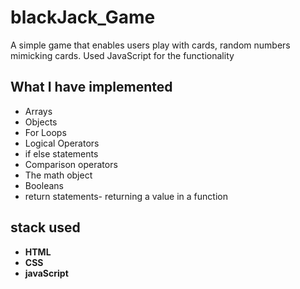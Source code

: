 # blackJack_Game
A simple game that enables users play with cards, random numbers mimicking cards. Used JavaScript for the functionality


## What I have implemented
- Arrays
- Objects
- For Loops
- Logical Operators
- if else statements
- Comparison operators
- The math object
- Booleans
- return statements- returning a value in a function

## stack used 
- **HTML**
- **CSS**
- **javaScript**
